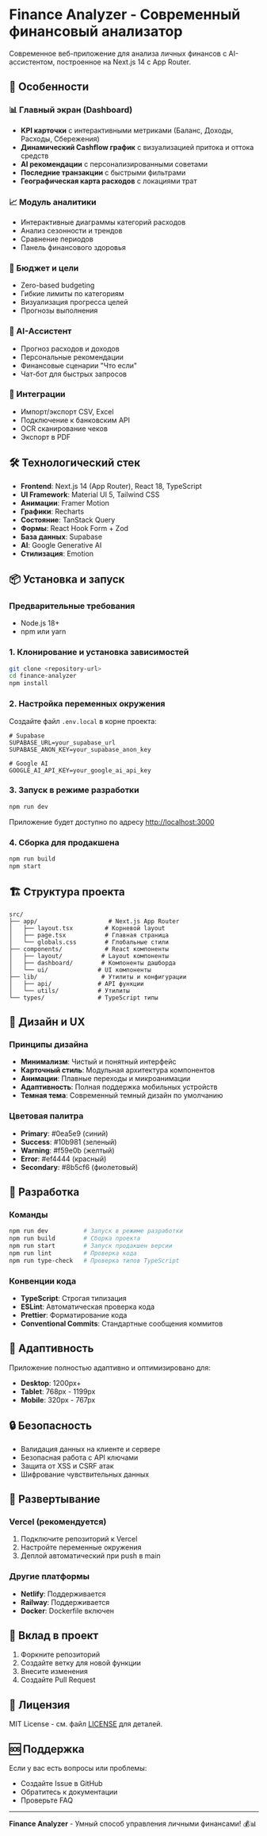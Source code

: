 # Finance Analyzer - Современный финансовый анализатор

Современное веб-приложение для анализа личных финансов с AI-ассистентом, построенное на Next.js 14 с App Router.

## 🚀 Особенности

### 📊 Главный экран (Dashboard)
- **KPI карточки** с интерактивными метриками (Баланс, Доходы, Расходы, Сбережения)
- **Динамический Cashflow график** с визуализацией притока и оттока средств
- **AI рекомендации** с персонализированными советами
- **Последние транзакции** с быстрыми фильтрами
- **Географическая карта расходов** с локациями трат

### 📈 Модуль аналитики
- Интерактивные диаграммы категорий расходов
- Анализ сезонности и трендов
- Сравнение периодов
- Панель финансового здоровья

### 🎯 Бюджет и цели
- Zero-based budgeting
- Гибкие лимиты по категориям
- Визуализация прогресса целей
- Прогнозы выполнения

### 🤖 AI-Ассистент
- Прогноз расходов и доходов
- Персональные рекомендации
- Финансовые сценарии "Что если"
- Чат-бот для быстрых запросов

### 🔗 Интеграции
- Импорт/экспорт CSV, Excel
- Подключение к банковским API
- OCR сканирование чеков
- Экспорт в PDF

## 🛠 Технологический стек

- **Frontend**: Next.js 14 (App Router), React 18, TypeScript
- **UI Framework**: Material UI 5, Tailwind CSS
- **Анимации**: Framer Motion
- **Графики**: Recharts
- **Состояние**: TanStack Query
- **Формы**: React Hook Form + Zod
- **База данных**: Supabase
- **AI**: Google Generative AI
- **Стилизация**: Emotion

## 📦 Установка и запуск

### Предварительные требования
- Node.js 18+ 
- npm или yarn

### 1. Клонирование и установка зависимостей
```bash
git clone <repository-url>
cd finance-analyzer
npm install
```

### 2. Настройка переменных окружения
Создайте файл `.env.local` в корне проекта:

```env
# Supabase
SUPABASE_URL=your_supabase_url
SUPABASE_ANON_KEY=your_supabase_anon_key

# Google AI
GOOGLE_AI_API_KEY=your_google_ai_api_key
```

### 3. Запуск в режиме разработки
```bash
npm run dev
```

Приложение будет доступно по адресу [http://localhost:3000](http://localhost:3000)

### 4. Сборка для продакшена
```bash
npm run build
npm start
```

## 🏗 Структура проекта

```
src/
├── app/                    # Next.js App Router
│   ├── layout.tsx         # Корневой layout
│   ├── page.tsx           # Главная страница
│   └── globals.css        # Глобальные стили
├── components/            # React компоненты
│   ├── layout/           # Layout компоненты
│   ├── dashboard/        # Компоненты дашборда
│   └── ui/              # UI компоненты
├── lib/                  # Утилиты и конфигурации
│   ├── api/             # API функции
│   └── utils/           # Утилиты
└── types/               # TypeScript типы
```

## 🎨 Дизайн и UX

### Принципы дизайна
- **Минимализм**: Чистый и понятный интерфейс
- **Карточный стиль**: Модульная архитектура компонентов
- **Анимации**: Плавные переходы и микроанимации
- **Адаптивность**: Полная поддержка мобильных устройств
- **Темная тема**: Современный темный дизайн по умолчанию

### Цветовая палитра
- **Primary**: #0ea5e9 (синий)
- **Success**: #10b981 (зеленый)
- **Warning**: #f59e0b (желтый)
- **Error**: #ef4444 (красный)
- **Secondary**: #8b5cf6 (фиолетовый)

## 🔧 Разработка

### Команды
```bash
npm run dev          # Запуск в режиме разработки
npm run build        # Сборка проекта
npm run start        # Запуск продакшен версии
npm run lint         # Проверка кода
npm run type-check   # Проверка типов TypeScript
```

### Конвенции кода
- **TypeScript**: Строгая типизация
- **ESLint**: Автоматическая проверка кода
- **Prettier**: Форматирование кода
- **Conventional Commits**: Стандартные сообщения коммитов

## 📱 Адаптивность

Приложение полностью адаптивно и оптимизировано для:
- **Desktop**: 1200px+
- **Tablet**: 768px - 1199px
- **Mobile**: 320px - 767px

## 🔒 Безопасность

- Валидация данных на клиенте и сервере
- Безопасная работа с API ключами
- Защита от XSS и CSRF атак
- Шифрование чувствительных данных

## 🚀 Развертывание

### Vercel (рекомендуется)
1. Подключите репозиторий к Vercel
2. Настройте переменные окружения
3. Деплой автоматический при push в main

### Другие платформы
- **Netlify**: Поддерживается
- **Railway**: Поддерживается
- **Docker**: Dockerfile включен

## 🤝 Вклад в проект

1. Форкните репозиторий
2. Создайте ветку для новой функции
3. Внесите изменения
4. Создайте Pull Request

## 📄 Лицензия

MIT License - см. файл [LICENSE](LICENSE) для деталей.

## 🆘 Поддержка

Если у вас есть вопросы или проблемы:
- Создайте Issue в GitHub
- Обратитесь к документации
- Проверьте FAQ

---

**Finance Analyzer** - Умный способ управления личными финансами! 💰📊
